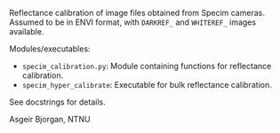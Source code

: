Reflectance calibration of image files obtained from Specim cameras. Assumed to
be in ENVI format, with `DARKREF_` and `WHITEREF_` images available.

Modules/executables:

* `specim_calibration.py`: Module containing functions for reflectance calibration.
* `specim_hyper_calibrate`: Executable for bulk reflectance calibration.

See docstrings for details.

Asgeir Bjorgan, NTNU
